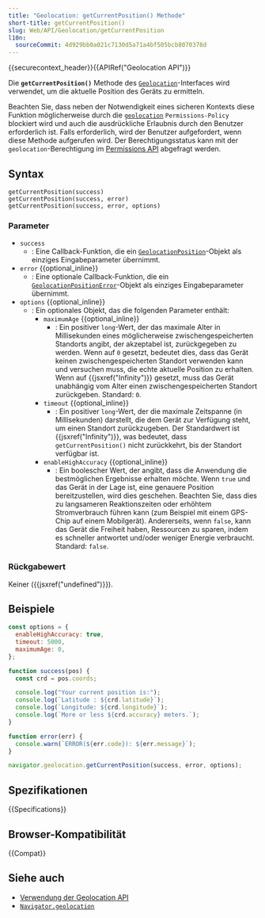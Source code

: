 ```yaml
---
title: "Geolocation: getCurrentPosition() Methode"
short-title: getCurrentPosition()
slug: Web/API/Geolocation/getCurrentPosition
l10n:
  sourceCommit: 4d929bb0a021c7130d5a71a4bf505bcb8070378d
---
```


{{securecontext_header}}{{APIRef("Geolocation API")}}

Die **`getCurrentPosition()`** Methode des [`Geolocation`](/de/docs/Web/API/Geolocation)-Interfaces wird verwendet, um die aktuelle Position des Geräts zu ermitteln.

Beachten Sie, dass neben der Notwendigkeit eines sicheren Kontexts diese Funktion möglicherweise durch die [`geolocation`](/de/docs/Web/HTTP/Reference/Headers/Permissions-Policy/geolocation) `Permissions-Policy` blockiert wird und auch die ausdrückliche Erlaubnis durch den Benutzer erforderlich ist. Falls erforderlich, wird der Benutzer aufgefordert, wenn diese Methode aufgerufen wird. Der Berechtigungsstatus kann mit der `geolocation`-Berechtigung im [Permissions API](/de/docs/Web/API/Permissions_API) abgefragt werden.

## Syntax

```js-nolint
getCurrentPosition(success)
getCurrentPosition(success, error)
getCurrentPosition(success, error, options)
```

### Parameter

- `success`
  - : Eine Callback-Funktion, die ein [`GeolocationPosition`](/de/docs/Web/API/GeolocationPosition)-Objekt als einziges Eingabeparameter übernimmt.
- `error` {{optional_inline}}
  - : Eine optionale Callback-Funktion, die ein [`GeolocationPositionError`](/de/docs/Web/API/GeolocationPositionError)-Objekt als einziges Eingabeparameter übernimmt.
- `options` {{optional_inline}}
  - : Ein optionales Objekt, das die folgenden Parameter enthält:
    - `maximumAge` {{optional_inline}}
      - : Ein positiver `long`-Wert, der das maximale Alter in Millisekunden eines möglicherweise zwischengespeicherten Standorts angibt, der akzeptabel ist, zurückgegeben zu werden. Wenn auf `0` gesetzt, bedeutet dies, dass das Gerät keinen zwischengespeicherten Standort verwenden kann und versuchen muss, die echte aktuelle Position zu erhalten. Wenn auf {{jsxref("Infinity")}} gesetzt, muss das Gerät unabhängig vom Alter einen zwischengespeicherten Standort zurückgeben. Standard: `0`.
    - `timeout` {{optional_inline}}
      - : Ein positiver `long`-Wert, der die maximale Zeitspanne (in Millisekunden) darstellt, die dem Gerät zur Verfügung steht, um einen Standort zurückzugeben. Der Standardwert ist {{jsxref("Infinity")}}, was bedeutet, dass `getCurrentPosition()` nicht zurückkehrt, bis der Standort verfügbar ist.
    - `enableHighAccuracy` {{optional_inline}}
      - : Ein boolescher Wert, der angibt, dass die Anwendung die bestmöglichen Ergebnisse erhalten möchte. Wenn `true` und das Gerät in der Lage ist, eine genauere Position bereitzustellen, wird dies geschehen. Beachten Sie, dass dies zu langsameren Reaktionszeiten oder erhöhtem Stromverbrauch führen kann (zum Beispiel mit einem GPS-Chip auf einem Mobilgerät). Andererseits, wenn `false`, kann das Gerät die Freiheit haben, Ressourcen zu sparen, indem es schneller antwortet und/oder weniger Energie verbraucht. Standard: `false`.

### Rückgabewert

Keiner ({{jsxref("undefined")}}).

## Beispiele

```js
const options = {
  enableHighAccuracy: true,
  timeout: 5000,
  maximumAge: 0,
};

function success(pos) {
  const crd = pos.coords;

  console.log("Your current position is:");
  console.log(`Latitude : ${crd.latitude}`);
  console.log(`Longitude: ${crd.longitude}`);
  console.log(`More or less ${crd.accuracy} meters.`);
}

function error(err) {
  console.warn(`ERROR(${err.code}): ${err.message}`);
}

navigator.geolocation.getCurrentPosition(success, error, options);
```

## Spezifikationen

{{Specifications}}

## Browser-Kompatibilität

{{Compat}}

## Siehe auch

- [Verwendung der Geolocation API](/de/docs/Web/API/Geolocation_API/Using_the_Geolocation_API)
- [`Navigator.geolocation`](/de/docs/Web/API/Navigator/geolocation)
